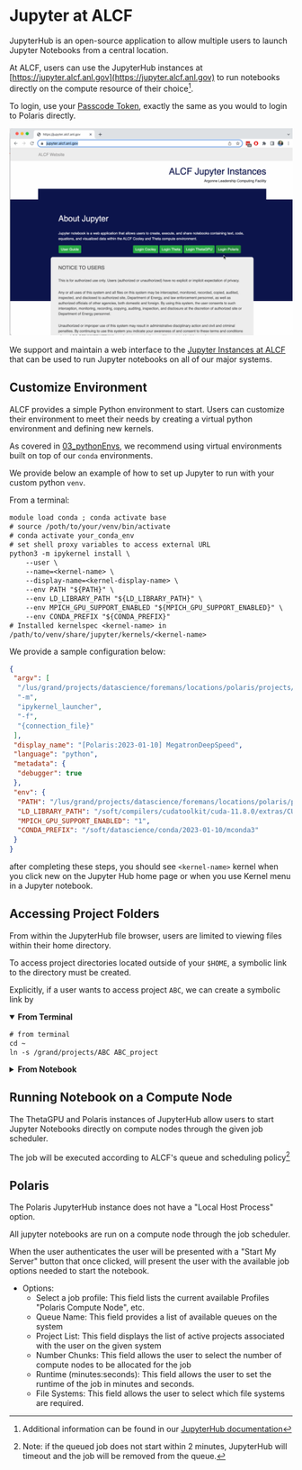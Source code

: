 # Jupyter at ALCF

JupyterHub is an open-source application to allow multiple users to launch
Jupyter Notebooks from a central location.

At ALCF, users can use the JupyterHub instances at
[https://jupyter.alcf.anl.gov](https://jupyter.alcf.anl.gov) to run notebooks
directly on the compute resource of their choice[^docs].

To login, use your
[Passcode Token](https://docs.alcf.anl.gov/account-project-management/accounts-and-access/alcf-passcode-tokens/), 
exactly the same as you would to login to Polaris directly.

![jup_login](media/04_jupyter_login.gif)


We support and maintain a web interface to the [Jupyter Instances at
ALCF](https://jupyter.alcf.anl.gov/) that can be used to run Jupyter notebooks
on all of our major systems.

## Customize Environment

ALCF provides a simple Python environment to start.
Users can customize their environment to meet their needs by creating a virtual
python environment and defining new kernels.

As covered in [03_pythonEnvs](./03_pythonEnvs.md), we recommend using 
virtual environments built on top of our `conda` environments.

We provide below an example of how to set up Jupyter to run with your custom python `venv`.

From a terminal:

```Shell
module load conda ; conda activate base
# source /poth/to/your/venv/bin/activate
# conda activate your_conda_env
# set shell proxy variables to access external URL
python3 -m ipykernel install \
    --user \
    --name=<kernel-name> \
    --display-name=<kernel-display-name> \
    --env PATH "${PATH}" \
    --env LD_LIBRARY_PATH "${LD_LIBRARY_PATH}" \
    --env MPICH_GPU_SUPPORT_ENABLED "${MPICH_GPU_SUPPORT_ENABLED}" \
    --env CONDA_PREFIX "${CONDA_PREFIX}"
# Installed kernelspec <kernel-name> in /path/to/venv/share/jupyter/kernels/<kernel-name>

```

<!--Currently, Polaris compute nodes access the internet through a proxy.

To configure the kernel to use the proxy, add variables `http_proxy`, and
`https_proxy` to the `env` section.

This will allow users to install packages from the notebook using `!conda`
magic commands.-->

We provide a sample configuration below:

```json
{
 "argv": [
  "/lus/grand/projects/datascience/foremans/locations/polaris/projects/saforem2/Megatron-DeepSpeed/venvs/polaris/2023-01-10/bin/python3",
  "-m",
  "ipykernel_launcher",
  "-f",
  "{connection_file}"
 ],
 "display_name": "[Polaris:2023-01-10] MegatronDeepSpeed",
 "language": "python",
 "metadata": {
  "debugger": true
 },
 "env": {
  "PATH": "/lus/grand/projects/datascience/foremans/locations/polaris/projects/saforem2/Megatron-DeepSpeed/venvs/polaris/2023-01-10/bin:/soft/datascience/conda/2023-01-10/mconda3/bin:/soft/datascience/conda/2023-01-10/mconda3/condabin:/soft/compilers/cudatoolkit/cuda-11.8.0/bin:/soft/libraries/nccl/nccl_2.16.2-1+cuda11.8_x86_64/include:/opt/cray/pe/hdf5-parallel/1.12.1.3/bin:/opt/cray/pe/hdf5/1.12.1.3/bin:/opt/cray/pe/pals/1.1.7/bin:/opt/cray/pe/craype/2.7.15/bin:/opt/cray/pe/gcc/11.2.0/bin:/home/foremans/.local/state/fnm_multishells/32267_1680009995525/bin:/home/foremans/.local/state/fnm_multishells/32263_1680009995495/bin:/home/foremans/.fnm:/home/foremans/.linuxbrew/Homebrew/bin:/home/foremans/.linuxbrew/opt/glibc/sbin:/home/foremans/.linuxbrew/opt/glibc/bin:/opt/cray/pe/perftools/22.05.0/bin:/opt/cray/pe/papi/6.0.0.14/bin:/opt/cray/libfabric/1.11.0.4.125/bin:/opt/clmgr/sbin:/opt/clmgr/bin:/opt/sgi/sbin:/opt/sgi/bin:/home/foremans/bin:/usr/local/bin:/usr/bin:/bin:/opt/c3/bin:/usr/lib/mit/bin:/usr/lib/mit/sbin:/opt/pbs/bin:/sbin:/home/foremans/.linuxbrew/bin:/home/foremans/.linuxbrew/sbin:/home/foremans/.cargo/bin:/home/foremans/.local/bin:/home/foremans/.fzf/bin:/opt/cray/pe/bin",
  "LD_LIBRARY_PATH": "/soft/compilers/cudatoolkit/cuda-11.8.0/extras/CUPTI/lib64:/soft/compilers/cudatoolkit/cuda-11.8.0/lib64:/soft/libraries/trt/TensorRT-8.5.2.2.Linux.x86_64-gnu.cuda-11.8.cudnn8.6/lib:/soft/libraries/nccl/nccl_2.16.2-1+cuda11.8_x86_64/lib:/soft/libraries/cudnn/cudnn-11-linux-x64-v8.6.0.163/lib:/opt/cray/pe/gcc/11.2.0/snos/lib64:/opt/cray/pe/papi/6.0.0.14/lib64:/opt/cray/libfabric/1.11.0.4.125/lib64",
  "MPICH_GPU_SUPPORT_ENABLED": "1",
  "CONDA_PREFIX": "/soft/datascience/conda/2023-01-10/mconda3"
 }
}
```

after completing these steps, you should see `<kernel-name>` kernel when you click
new on the Jupyter Hub home page or when you use Kernel menu in a Jupyter
notebook.

## Accessing Project Folders

From within the JupyterHub file browser, users are limited to viewing files
within their home directory.

To access project directories located outside of your `$HOME`, a symbolic link
to the directory must be created.

Explicitly, if a user wants to access project `ABC`, we can create a symbolic
link by

<details open>
<summary>
<b>
From Terminal
</b>
</summary>
<p>
 
```Shell
# from terminal
cd ~
ln -s /grand/projects/ABC ABC_project
```
</p>
</details>

<details closed>
<summary>
<b>
From Notebook
</b>
</summary>
<p>

```Shell
# from notebook
!ln -s /grand/projects/ABC ABC_project
```
</p>
</details>

## Running Notebook on a Compute Node

The ThetaGPU and Polaris instances of JupyterHub allow users to start Jupyter
Notebooks directly on compute nodes through the given job scheduler.

The job will be executed according to ALCF's queue and scheduling policy[^timeout]

## Polaris

The Polaris JupyterHub instance does not have a "Local Host Process" option.

All jupyter notebooks are run on a compute node through the job scheduler.

When the user authenticates the user will be presented with a "Start My Server"
button that once clicked, will present the user with the available job options
needed to start the notebook.

- Options:
  - Select a job profile: This field lists the current available Profiles
    "Polaris Compute Node", etc.
  - Queue Name: This field provides a list of available queues on the system
  - Project List: This field displays the list of active projects associated
    with the user on the given system
  - Number Chunks: This field allows the user to select the number of compute nodes to be allocated for the job
  - Runtime (minutes:seconds): This field allows the user to set the runtime of the job in minutes and seconds.
  - File Systems: This field allows the user to select which file systems are required.


[^docs]: Additional information can be found in our [JupyterHub documentation](https://docs.alcf.anl.gov/services/jupyter-hub/)
[^timeout]: Note: if the queued job does not start within 2 minutes, JupyterHub
  will timeout and the job will be removed from the queue.
